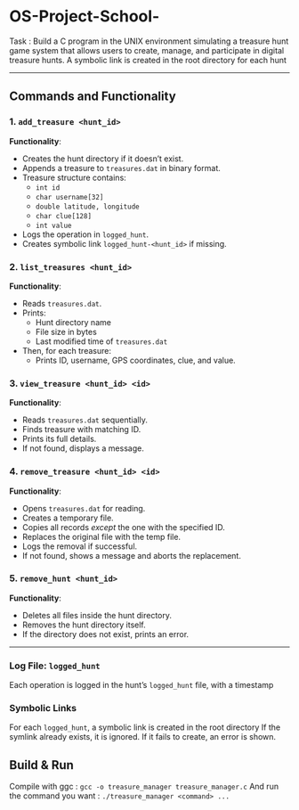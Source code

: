 # OS-Project-School-
Task : Build a C program in the UNIX environment simulating a treasure hunt game system that allows users to create, manage, and participate in digital treasure hunts.
A symbolic link is created in the root directory for each hunt


---

## Commands and Functionality

### 1. `add_treasure <hunt_id>`

**Functionality**:
- Creates the hunt directory if it doesn’t exist.
- Appends a treasure to `treasures.dat` in binary format.
- Treasure structure contains:
  - `int id`
  - `char username[32]`
  - `double latitude, longitude`
  - `char clue[128]`
  - `int value`
- Logs the operation in `logged_hunt`.
- Creates symbolic link `logged_hunt-<hunt_id>` if missing.

### 2. `list_treasures <hunt_id>`

**Functionality**:
- Reads `treasures.dat`.
- Prints:
  - Hunt directory name
  - File size in bytes
  - Last modified time of `treasures.dat`
- Then, for each treasure:
  - Prints ID, username, GPS coordinates, clue, and value.

### 3. `view_treasure <hunt_id> <id>`

**Functionality**:
- Reads `treasures.dat` sequentially.
- Finds treasure with matching ID.
- Prints its full details.
- If not found, displays a message.

### 4. `remove_treasure <hunt_id> <id>`

**Functionality**:
- Opens `treasures.dat` for reading.
- Creates a temporary file.
- Copies all records *except* the one with the specified ID.
- Replaces the original file with the temp file.
- Logs the removal if successful.
- If not found, shows a message and aborts the replacement.

### 5. `remove_hunt <hunt_id>`

**Functionality**:
- Deletes all files inside the hunt directory.
- Removes the hunt directory itself.
- If the directory does not exist, prints an error.

---

###  Log File: `logged_hunt`

Each operation is logged in the hunt’s `logged_hunt` file, with a timestamp

### Symbolic Links

For each `logged_hunt`, a symbolic link is created in the root directory
If the symlink already exists, it is ignored. If it fails to create, an error is shown.

##  Build & Run
Compile with ggc : `gcc -o treasure_manager treasure_manager.c`
And run the command you want : `./treasure_manager <command> ...`


